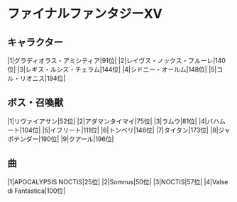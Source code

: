 # ファイナルファンタジーXV

## キャラクター
|1|グラディオラス・アミシティア|91位|
|2|レイヴス・ノックス・フルーレ|140位|
|3|レギス・ルシス・チェラム|144位|
|4|シドニー・オールム|148位|
|5|コル・リオニス|194位|

## ボス・召喚獣
|1|リヴァイアサン|52位|
|2|アダマンタイマイ|75位|
|3|ラムウ|81位|
|4|バハムート|104位|
|5|イフリート|111位|
|6|トンベリ|146位|
|7|タイタン|173位|
|8|ジャボテンダー|190位|
|9|クアール|196位|

## 曲
|1|APOCALYPSIS NOCTIS|25位|
|2|Somnus|50位|
|3|NOCTIS|57位|
|4|Valse di Fantastica|100位|

